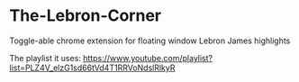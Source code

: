 # The-Lebron-Corner
Toggle-able chrome extension for floating window Lebron James highlights 


The playlist it uses: https://www.youtube.com/playlist?list=PLZ4V_elzG1sd66tVd4T1RRVoNdslRlkyR